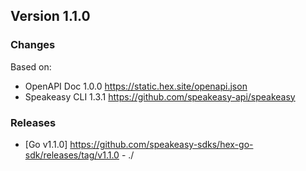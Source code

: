 

## Version 1.1.0
### Changes
Based on:
- OpenAPI Doc 1.0.0 https://static.hex.site/openapi.json
- Speakeasy CLI 1.3.1 https://github.com/speakeasy-api/speakeasy
### Releases
- [Go v1.1.0] https://github.com/speakeasy-sdks/hex-go-sdk/releases/tag/v1.1.0 - ./